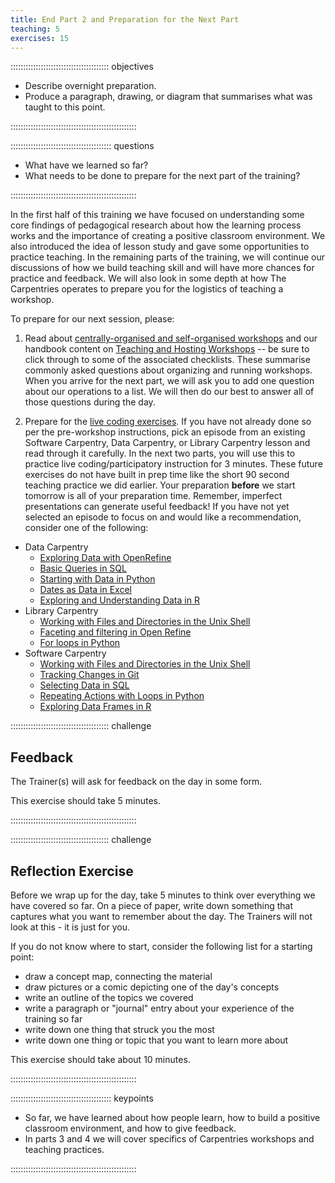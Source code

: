 ```yaml
---
title: End Part 2 and Preparation for the Next Part
teaching: 5
exercises: 15
---
```


::::::::::::::::::::::::::::::::::::::: objectives

- Describe overnight preparation.
- Produce a paragraph, drawing, or diagram that summarises what was taught to this point.

::::::::::::::::::::::::::::::::::::::::::::::::::

:::::::::::::::::::::::::::::::::::::::: questions

- What have we learned so far?
- What needs to be done to prepare for the next part of the training?

::::::::::::::::::::::::::::::::::::::::::::::::::
  
In the first half of this training we have focused on understanding some core findings of pedagogical research about how the learning process
works and the importance of creating a positive classroom environment. We also introduced the idea of lesson study
and gave some opportunities to practice teaching. In the remaining parts of the training, we will continue our discussions of
how we build teaching skill and will have more chances for practice and feedback. We will also
look in some depth at how The Carpentries operates to prepare you for the logistics of teaching a workshop.

To prepare for our next session, please:

1. Read about [centrally-organised and self-organised workshops](https://carpentries.org/workshops/#workshop-organising) and our handbook content on [Teaching and Hosting Workshops](https://docs.carpentries.org/resources/workshops/) -- be sure to click through to some of the associated checklists. These summarise commonly asked questions about organizing and running workshops.
  When you arrive for the next part, we will ask you to add one question about our operations to a list.
  We will then do our best to answer all of those questions during the day.

2. Prepare for the [live coding exercises](https://carpentries.github.io/instructor-training/17-live.html).
  If you have not already done so per the pre-workshop instructions, pick an episode from an existing Software Carpentry,
  Data Carpentry, or Library Carpentry lesson and
  read through it carefully.
  In the next two parts, you will use this to practice live coding/participatory instruction for 3 minutes.
  These future exercises do not have built in prep time like the short 90 second teaching practice we did earlier. Your preparation **before** we start tomorrow is all of your preparation time. 
  Remember, imperfect presentations can generate useful feedback!
  If you have not yet selected an episode to focus on and would like a recommendation, consider one of the following:
  
  - Data Carpentry   
    - [Exploring Data with OpenRefine](https://datacarpentry.github.io/OpenRefine-ecology-lesson/03-exploring-data.html)
    - [Basic Queries in SQL](https://datacarpentry.github.io/sql-ecology-lesson/01-sql-basic-queries.html)
    - [Starting with Data in Python](https://datacarpentry.github.io/python-ecology-lesson/02-starting-with-data.html)
    - [Dates as Data in Excel](https://datacarpentry.github.io/spreadsheet-ecology-lesson/03-dates-as-data.html)
    - [Exploring and Understanding Data in R](https://datacarpentry.github.io/R-ecology-lesson/how-r-thinks-about-data.html)
  - Library Carpentry    
    - [Working with Files and Directories in the Unix Shell](https://librarycarpentry.github.io/lc-shell/03-working-with-files-and-folders.html)
    - [Faceting and filtering in Open Refine](https://librarycarpentry.github.io/lc-open-refine/04-faceting-and-filtering.html)
    - [For loops in Python](https://librarycarpentry.github.io/lc-python-intro/12-for-loops.html)
  - Software Carpentry    
    - [Working with Files and Directories in the Unix Shell](https://swcarpentry.github.io/shell-novice/03-create.html)
    - [Tracking Changes in Git](https://swcarpentry.github.io/git-novice/04-changes.html)
    - [Selecting Data in SQL](https://swcarpentry.github.io/sql-novice-survey/01-select.html)
    - [Repeating Actions with Loops in Python](https://swcarpentry.github.io/python-novice-inflammation/05-loop.html)
    - [Exploring Data Frames in R](https://swcarpentry.github.io/r-novice-gapminder/05-data-structures-part2.html)

:::::::::::::::::::::::::::::::::::::::  challenge

## Feedback

The Trainer(s) will ask for feedback on the day in some form.

This exercise should take 5 minutes.  


::::::::::::::::::::::::::::::::::::::::::::::::::

:::::::::::::::::::::::::::::::::::::::  challenge

## Reflection Exercise

Before we wrap up for the day, take 5 minutes to think over
everything we have covered so far.  On a piece of paper, write
down something that captures what you want to remember about
the day.  The Trainers will not look at this - it is just for you.

If you do not know where to start, consider
the following list for a starting point:

- draw a concept map, connecting the material
- draw pictures or a comic depicting one of the day's concepts
- write an outline of the topics we covered
- write a paragraph or "journal" entry about your
  experience of the training so far
- write down one thing that struck you the most
- write down one thing or topic that you want to learn more about

This exercise should take about 10 minutes.


::::::::::::::::::::::::::::::::::::::::::::::::::

:::::::::::::::::::::::::::::::::::::::: keypoints

- So far, we have learned about how people learn, how to build a positive classroom environment, and how to give feedback.
- In parts 3 and 4 we will cover specifics of Carpentries workshops and teaching practices.

::::::::::::::::::::::::::::::::::::::::::::::::::


